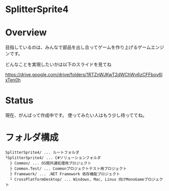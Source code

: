 SplitterSprite4
===============

# Overview
目指しているのは、みんなで部品を出し合ってゲームを作り上げるゲームエンジンです。

どんなことを実現したいかは以下のスライドを見てね

https://drive.google.com/drive/folders/1RTZnWJKwT2dWChWv6zCFFbov6lxTen0h

# Status
現在、がんばって作成中です。
使ってみたい人はもう少し待っててね。

# フォルダ構成
```
SplitterSprite4/ ... ルートフォルダ
└SplitterSprite4/ ... C#ソリューションフォルダ
  ├ Common/ ... OS間共通処理用プロジェクト
  ├ Common.Test/ ... Commonプロジェクトテスト用プロジェクト
  ├ Framework/ ... .NET Framework 依存機能プロジェクト
  └ CrossPlatformDesktop/ ... Windows, Mac, Linux 向けMonoGameプロジェクト
```
